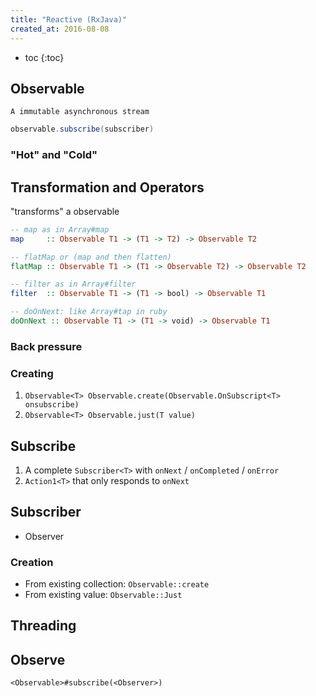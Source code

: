 ```yaml
---
title: "Reactive (RxJava)"
created_at: 2016-08-08
---
```


* toc
{:toc}

## Observable

`A immutable asynchronous stream`

```java
observable.subscribe(subscriber)

```

### "Hot" and "Cold"


## Transformation and Operators

"transforms" a observable

```hs
-- map as in Array#map
map     :: Observable T1 -> (T1 -> T2) -> Observable T2

-- flatMap or (map and then flatten)
flatMap :: Observable T1 -> (T1 -> Observable T2) -> Observable T2

-- filter as in Array#filter
filter  :: Observable T1 -> (T1 -> bool) -> Observable T1

-- doOnNext: like Array#tap in ruby
doOnNext :: Observable T1 -> (T1 -> void) -> Observable T1
```

### Back pressure

### Creating

1. `Observable<T> Observable.create(Observable.OnSubscript<T> onsubscribe)`
2. `Observable<T> Observable.just(T value)`


## Subscribe

1. A complete `Subscriber<T>` with `onNext` / `onCompleted` / `onError`
2. `Action1<T>` that only responds to `onNext`

## Subscriber

- Observer



### Creation

- From existing collection: `Observable::create`
- From existing value: `Observable::Just`

## Threading


## Observe

`<Observable>#subscribe(<Observer>)`
